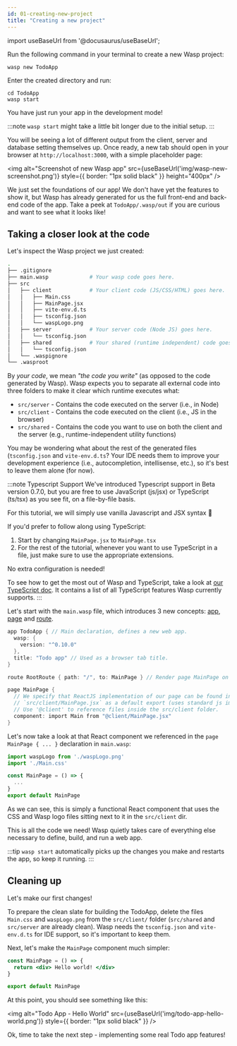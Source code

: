 ```yaml
---
id: 01-creating-new-project
title: "Creating a new project"
---
```


import useBaseUrl from '@docusaurus/useBaseUrl';

Run the following command in your terminal to create a new Wasp project:
```shell
wasp new TodoApp
```
Enter the created directory and run:
```shell
cd TodoApp
wasp start
```
You have just run your app in the development mode!

:::note
`wasp start` might take a little bit longer due to the initial setup.
:::

You will be seeing a lot of different output from the client, server and database setting themselves up.
Once ready, a new tab should open in your browser at `http://localhost:3000`, with a simple placeholder page:

<img alt="Screenshot of new Wasp app"
     src={useBaseUrl('img/wasp-new-screenshot.png')}
     style={{ border: "1px solid black" }}
     height="400px"
/>

We just set the foundations of our app! We don't have yet the features to show it, but Wasp has already generated for us the full front-end and back-end code of the app. Take a peek at `TodoApp/.wasp/out` if you are curious and want to see what it looks like!

## Taking a closer look at the code

Let's inspect the Wasp project we just created:
```bash
.
├── .gitignore
├── main.wasp             # Your wasp code goes here.
├── src
│   ├── client            # Your client code (JS/CSS/HTML) goes here.
│   │   ├── Main.css
│   │   ├── MainPage.jsx
│   │   ├── vite-env.d.ts
│   │   ├── tsconfig.json
│   │   └── waspLogo.png
│   ├── server            # Your server code (Node JS) goes here.
│   │   └── tsconfig.json
│   ├── shared            # Your shared (runtime independent) code goes here .
│   │   └── tsconfig.json
│   └── .waspignore
└── .wasproot
```
By _your code_, we mean _"the code you write"_ (as opposed to the code generated by Wasp). Wasp expects you to separate all external code into three folders to make it clear which runtime executes what:
- `src/server` - Contains the code executed on the server (i.e., in Node)
- `src/client` - Contains the code executed on the client (i.e., JS in the browser)
- `src/shared` - Contains the code you want to use on both the client and the server (e.g., runtime-independent utility functions)

You may be wondering what about the rest of the generated files (`tsconfig.json`
and `vite-env.d.ts`? Your IDE needs them to improve your development
experience (i.e., autocompletion, intellisense, etc.), so it's best to leave
them alone (for now).

:::note Typescript Support
We've introduced Typescript support in Beta version 0.7.0, but you are free to
use JavaScript (js/jsx) or TypeScript (ts/tsx) as you see fit, on a file-by-file basis.

For this tutorial, we will simply use vanilla Javascript and JSX syntax 🍦

If you'd prefer to follow along using TypeScript:
 1. Start by changing `MainPage.jsx` to `MainPage.tsx`
 2. For the rest of the tutorial, whenever you want to use TypeScript in a file,
 just make sure to use the appropriate extensions.

No extra configuration is needed!

To see how to get the most out of Wasp and TypeScript, take a look at [our
TypeScript doc](/docs/typescript). It contains a list of all TypeScript features
Wasp currently supports.
:::

Let's start with the `main.wasp` file, which introduces 3 new concepts:
[app](language/features.md#app),
[page](language/features.md#page) and
[route](language/features.md#route).

```c title="main.wasp"
app TodoApp { // Main declaration, defines a new web app.
  wasp: {
    version: "^0.10.0"
  },
  title: "Todo app" // Used as a browser tab title.
}

route RootRoute { path: "/", to: MainPage } // Render page MainPage on url `/` (default url).

page MainPage {
  // We specify that ReactJS implementation of our page can be found in
  // `src/client/MainPage.jsx` as a default export (uses standard js import syntax).
  // Use '@client' to reference files inside the src/client folder.
  component: import Main from "@client/MainPage.jsx"
}
```

Let's now take a look at that React component we referenced in the `page MainPage { ... }` declaration in `main.wasp`:
```jsx title="src/client/MainPage.jsx"
import waspLogo from './waspLogo.png'
import './Main.css'

const MainPage = () => {
  ...
}
export default MainPage
```
As we can see, this is simply a functional React component that uses the CSS and Wasp logo files sitting next to it in the `src/client` dir.

This is all the code we need!
Wasp quietly takes care of everything else necessary to define, build, and run a web app.

:::tip
`wasp start` automatically picks up the changes you make and restarts the app, so keep it running.
:::

## Cleaning up

Let's make our first changes!

To prepare the clean slate for building the TodoApp, delete the files `Main.css`
and `waspLogo.png` from the `src/client/` folder (`src/shared` and `src/server`
are already clean). Wasp needs the `tsconfig.json` and `vite-env.d.ts` for
IDE support, so it's important to keep them.

Next, let's make the `MainPage` component much simpler:

```jsx title="src/client/MainPage.jsx"
const MainPage = () => {
  return <div> Hello world! </div>
}

export default MainPage
```

At this point, you should see something like this:

<img alt="Todo App - Hello World"
     src={useBaseUrl('img/todo-app-hello-world.png')}
     style={{ border: "1px solid black" }}
/>

Ok, time to take the next step - implementing some real Todo app features!
